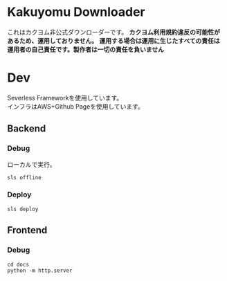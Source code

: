 # Kakuyomu Downloader
これはカクヨム非公式ダウンローダーです。
**カクヨム利用規約違反の可能性があるため、運用しておりません。**
**運用する場合は運用に生じたすべての責任は運用者の自己責任です。製作者は一切の責任を負いません**

# Dev
Severless Frameworkを使用しています。   
インフラはAWS+Github Pageを使用しています。

## Backend
### Debug
ローカルで実行。
```shell
sls offline
```
### Deploy
```shell
sls deploy
```

## Frontend
### Debug
```shell
cd docs
python -m http.server
```
